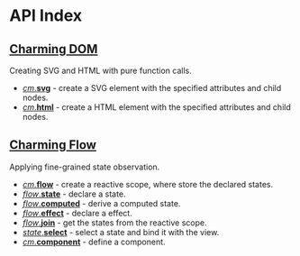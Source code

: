 # API Index

## [Charming DOM](/charming-dom)

Creating SVG and HTML with pure function calls.

- [_cm_.**svg**](/charming-dom#svg) - create a SVG element with the specified attributes and child nodes.
- [_cm_.**html**](/charming-dom#html) - create a HTML element with the specified attributes and child nodes.

## [Charming Flow](/charming-flow)

Applying fine-grained state observation.

- [_cm_.**flow**](/charming-flow#flow) - create a reactive scope, where store the declared states.
- [_flow_.**state**](/charming-flow#flow-state) - declare a state.
- [_flow_.**computed**](/charming-flow#flow-computed) - derive a computed state.
- [_flow_.**effect**](/charming-flow#flow-effect) - declare a effect.
- [_flow_.**join**](/charming-flow#flow-join) - get the states from the reactive scope.
- [_state_.**select**](/charming-flow#state-select) - select a state and bind it with the view.
- [_cm_.**component**](/charming-flow#component) - define a component.
